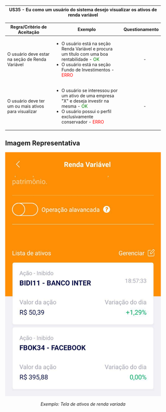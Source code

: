 <table>
    <thead>
        <tr>
            <th colspan="2" rowspan="2"> US35 - Eu como um usuário do sistema desejo visualizar os ativos de renda variável</th>
        </tr>        
    </thead>
</table>

<table>
    <thead>
        <tr>
            <th>Regra/Critério de Aceitação</th>
            <th>Exemplo</th>
            <th>Questionamento</th>
        </tr>       
    </thead>
    <tbody>
        <tr>
            <td>O usuário deve estar na seção de Renda Variável</td>
            <td>
                <ul>
                    <li>O usuário está na seção Renda Variável e procura um título com uma boa rentabilidade - <span style="color:green">OK</span></li>
                    <li>O usuário está na seção Fundo de Investimentos - <span style="color:red">ERRO</span></li>
                </ul>
            </td>
            <td>
                <ul>
                    <p align="center">-</p>
                </ul>
            </td>
        </tr>
        <tr>
            <td>O usuário deve ter um ou mais ativos para visualizar</td>
            <td>
                <ul>
                    <li>O usuário se interessou por um ativo de uma empresa "X" e deseja investir na mesma - <span style="color:green">OK</span></li>
                    <li>O usuário possui o perfil exclusivamente conservador - <span style="color:red">ERRO</span></li>
                </ul>
            </td>
            <td>
                <ul>
                    <p align="center">-</p>
                </ul>
            </td>
        </tr>
    </tbody>
</table>

## **Imagem Representativa**
![US01](../../../img/rvi.jpg)
<p align="center"><i>Exemplo: Tela de ativos de renda variada</i></p>